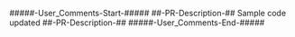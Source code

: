 #####-User_Comments-Start-#####
##-PR-Description-##
Sample code updated
##-PR-Description-##
#####-User_Comments-End-#####
